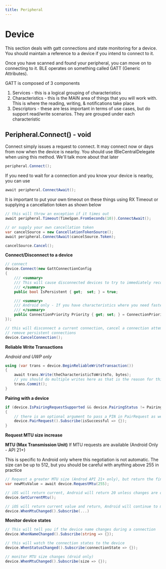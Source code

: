 ```yaml
---
title: Peripheral
---
```

# Device

This section deals with gatt connections and state monitoring for a device.
You should maintain a reference to a device if you intend to connect to it.

Once you have scanned and found your peripheral, you can move on to connecting to it.  BLE operates on something called GATT (Generic Attributes).  

GATT is composed of 3 components
1. Services - this is a logical grouping of characteristics
2. Characteristics - this is the MAIN area of things that you will work with.  This is where the reading, writing, & notifications take place
3. Descriptors - these are less important in terms of use cases, but do support read/write scenarios.  They are grouped under each characteristic

## Peripheral.Connect() - void

Connect simply issues a request to connect.  It may connect now or days from now when the device is nearby.  You should use IBleCentralDelegate when using this method.  We'll talk more about that later

```csharp
peripheral.Connect();
```

If you need to wait for a connection and you know your device is nearby, you can use 

```csharp
await peripheral.ConnectAwait();
```

It is important to put your own timeout on these things using RX Timeout or supplying a cancellation token as shown below

```csharp
// this will throw an exception if it times out
await peripheral.Timeout(TimeSpan.FromSeconds(10)).ConnectAwait();

// or supply your own cancellation token
var cancelSource = new CancellationTokenSource();
await peripheral.ConnectAwait(cancelSource.Token);

cancelSource.Cancel();
```


**Connect/Disconnect to a device**

```csharp
// connect
device.Connect(new GattConnectionConfig 
{
    /// <summary>
    /// This will cause disconnected devices to try to immediately reconnect.  It will cause WillRestoreState to fire on iOS. Defaults to true
    /// </summary>
    public bool IsPersistent { get;  set; } = true;

    /// <summary>
    /// Android only - If you have characteristics where you need faster replies, you can set this to high
    /// </summary>
    public ConnectionPriority Priority { get; set; } = ConnectionPriority.Normal;
});

// this will disconnect a current connection, cancel a connection attempt, and
// remove persistent connections
device.CancelConnection();
```

**Reliable Write Transactions**

_Android and UWP only_

```csharp
using (var trans = device.BeginReliableWriteTransaction()) 
{
    await trans.Write(theCharacteristicToWriteTo, bytes);
    // you should do multiple writes here as that is the reason for this mechanism
    trans.Commit();
}
```


**Pairing with a device**
```csharp
if (device.IsPairingRequestSupported && device.PairingStatus != PairingStatus.Paired) 
{
    // there is an optional argument to pass a PIN in PairRequest as well
    device.PairRequest().Subscribe(isSuccessful => {});
}
```

**Request MTU size increase**


**MTU (Max Transmission Unit)**
If MTU requests are available (Android Only - API 21+)

This is specific to Android only where this negotiation is not automatic.
The size can be up to 512, but you should be careful with anything above 255 in practice
```csharp
// Request a greater MTU size (Androd API 21+ only), but return the final negotiated value
var newMtuValue = await device.RequestMtu(255);

// iOS will return current, Android will return 20 unless changes are observed
device.GetCurrentMtu();

// iOS will return current value and return, Android will continue to monitor changes
device.WhenMtuChanged().Subscribe(...)
```

**Monitor device states**

```csharp
// This will tell you if the device name changes during a connection
device.WhenNameChanged().Subscribe(string => {});

// this will watch the connection states to the device
device.WhenStatusChanged().Subscribe(connectionState => {});

// monitor MTU size changes (droid only)
device.WhenMtuChanged().Subscribe(size => {});

```